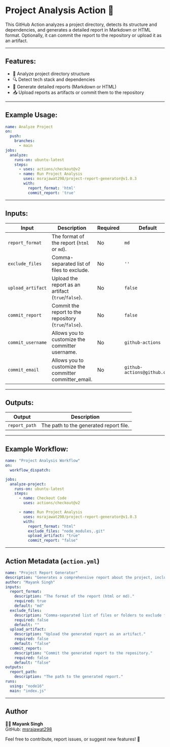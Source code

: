 # Project Analysis Action 🚀

This GitHub Action analyzes a project directory, detects its structure and dependencies, and generates a detailed report in Markdown or HTML format. Optionally, it can commit the report to the repository or upload it as an artifact.

---

## Features:
- 📂 Analyze project directory structure
- 🔍 Detect tech stack and dependencies
- 📝 Generate detailed reports (Markdown or HTML)
- 📤 Upload reports as artifacts or commit them to the repository

---

## Example Usage:

```yaml
name: Analyze Project
on:
  push:
    branches:
      - main
jobs:
  analyze:
    runs-on: ubuntu-latest
    steps:
      - uses: actions/checkout@v2
      - name: Run Project Analysis
        uses: msrajawat298/project-report-generator@v1.0.3
        with:
          report_format: 'html'
          commit_report: 'true'
```

---

## Inputs:

| **Input**         | **Description**                                   | **Required** | **Default** |
|--------------------|---------------------------------------------------|--------------|-------------|
| `report_format`    | The format of the report (`html` or `md`).        | No          | `md`        |
| `exclude_files`    | Comma-separated list of files to exclude.         | No           | `''`        |
| `upload_artifact`  | Upload the report as an artifact (`true`/`false`).| No           | `false`     |
| `commit_report`    | Commit the report to the repository (`true`/`false`). | No           | `false`     |
| `commit_username`    | Allows you to customize the committer username. | No           | `github-actions`     |
| `commit_email`    | Allows you to customize the committer committer_email. | No           | `github-actions@github.com`     |


---

## Outputs:

| **Output**      | **Description**                            |
|------------------|--------------------------------------------|
| `report_path`    | The path to the generated report file.     |

---

## Example Workflow:

```yaml
name: "Project Analysis Workflow"
on:
  workflow_dispatch:

jobs:
  analyze-project:
    runs-on: ubuntu-latest
    steps:
      - name: Checkout Code
        uses: actions/checkout@v2

      - name: Run Project Analysis
        uses: msrajawat298/project-report-generator@v1.0.3
        with:
          report_format: "html"
          exclude_files: "node_modules,.git"
          upload_artifact: "true"
          commit_report: "false"
```

---

## Action Metadata (`action.yml`)

```yaml
name: "Project Report Generator"
description: "Generates a comprehensive report about the project, including directory structure, tech stack, and usage."
author: "Mayank Singh"
inputs:
  report_format:
    description: "The format of the report (html or md)."
    required: true
    default: "md"
  exclude_files:
    description: "Comma-separated list of files or folders to exclude from analysis."
    required: false
    default: ""
  upload_artifact:
    description: "Upload the generated report as an artifact."
    required: false
    default: "false"
  commit_report:
    description: "Commit the generated report to the repository."
    required: false
    default: "false"
outputs:
  report_path:
    description: "The path to the generated report."
runs:
  using: "node16"
  main: "index.js"
```

---

## Author

👨‍💻 **Mayank Singh**  
GitHub: [msrajawat298](https://github.com/msrajawat298)

Feel free to contribute, report issues, or suggest new features! 🚀